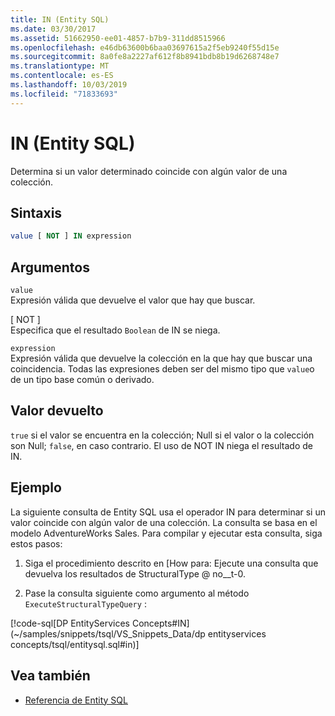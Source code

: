 ```yaml
---
title: IN (Entity SQL)
ms.date: 03/30/2017
ms.assetid: 51662950-ee01-4857-b7b9-311dd8515966
ms.openlocfilehash: e46db63600b6baa03697615a2f5eb9240f55d15e
ms.sourcegitcommit: 8a0fe8a2227af612f8b8941bdb8b19d6268748e7
ms.translationtype: MT
ms.contentlocale: es-ES
ms.lasthandoff: 10/03/2019
ms.locfileid: "71833693"
---
```

# <a name="in-entity-sql"></a>IN (Entity SQL)
Determina si un valor determinado coincide con algún valor de una colección.  
  
## <a name="syntax"></a>Sintaxis  
  
```sql  
value [ NOT ] IN expression  
```  
  
## <a name="arguments"></a>Argumentos  
 `value`  
 Expresión válida que devuelve el valor que hay que buscar.  
  
 [ NOT ]  
 Especifica que el resultado `Boolean` de IN se niega.  
  
 `expression`  
 Expresión válida que devuelve la colección en la que hay que buscar una coincidencia. Todas las expresiones deben ser del mismo tipo que `value`o de un tipo base común o derivado.  
  
## <a name="return-value"></a>Valor devuelto  
 `true` si el valor se encuentra en la colección; Null si el valor o la colección son Null; `false`, en caso contrario. El uso de NOT IN niega el resultado de IN.  
  
## <a name="example"></a>Ejemplo  
 La siguiente consulta de Entity SQL usa el operador IN para determinar si un valor coincide con algún valor de una colección. La consulta se basa en el modelo AdventureWorks Sales. Para compilar y ejecutar esta consulta, siga estos pasos:  
  
1. Siga el procedimiento descrito en [How para: Ejecute una consulta que devuelva los resultados de StructuralType @ no__t-0.  
  
2. Pase la consulta siguiente como argumento al método `ExecuteStructuralTypeQuery` :  
  
 [!code-sql[DP EntityServices Concepts#IN](~/samples/snippets/tsql/VS_Snippets_Data/dp entityservices concepts/tsql/entitysql.sql#in)]  
  
## <a name="see-also"></a>Vea también

- [Referencia de Entity SQL](entity-sql-reference.md)
